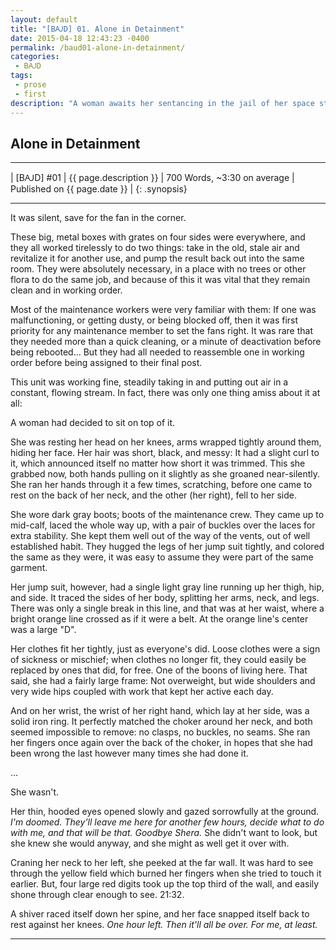 ```yaml
---
layout: default
title: "[BꜶD] 01. Alone in Detainment"
date: 2015-04-18 12:43:23 -0400
permalink: /baud01-alone-in-detainment/
categories:
 - BꜶD
tags:
 - prose
 - first
description: "A woman awaits her sentancing in the jail of her space station."
---
```


## Alone in Detainment

***

| [BꜶD] #01 | {{ page.description }} | 700 Words, ~3:30 on average | Published on {{ page.date }} |
{: .synopsis}

***


It was silent, save for the fan in the corner.

These big, metal boxes with grates on four sides were everywhere, and
they all worked tirelessly to do two things: take in the old, stale
air and revitalize it for another use, and pump the result back out
into the same room. They were absolutely necessary, in a place with no
trees or other flora to do the same job, and because of this it was
vital that they remain clean and in working order.

Most of the maintenance workers were very familiar with them: If one
was malfunctioning, or getting dusty, or being blocked off, then it
was first priority for any maintenance member to set the fans
right. It was rare that they needed more than a quick cleaning, or a
minute of deactivation before being rebooted... But they had all
needed to reassemble one in working order before being assigned to
their final post.

This unit was working fine, steadily taking in and putting out air in
a constant, flowing stream. In fact, there was only one thing amiss
about it at all:

A woman had decided to sit on top of it.

She was resting her head on her knees, arms wrapped tightly around
them, hiding her face. Her hair was short, black, and messy: It had a
slight curl to it, which announced itself no matter how short it was
trimmed. This she grabbed now, both hands pulling on it slightly as
she groaned near-silently. She ran her hands through it a few times,
scratching, before one came to rest on the back of her neck, and the
other (her right), fell to her side.

She wore dark gray boots; boots of the maintenance crew. They came up
to mid-calf, laced the whole way up, with a pair of buckles over the
laces for extra stability. She kept them well out of the way of the
vents, out of well established habit. They hugged the legs of her jump
suit tightly, and colored the same as they were, it was easy to assume
they were part of the same garment.

Her jump suit, however, had a single light gray line running up her
thigh, hip, and side. It traced the sides of her body, splitting her
arms, neck, and legs. There was only a single break in this line, and
that was at her waist, where a bright orange line crossed as if it
were a belt. At the orange line's center was a large "D".

Her clothes fit her tightly, just as everyone's did. Loose clothes
were a sign of sickness or mischief; when clothes no longer fit, they
could easily be replaced by ones that did, for free. One of the boons
of living here. That said, she had a fairly large frame: Not
overweight, but wide shoulders and very wide hips coupled with work
that kept her active each day.

And on her wrist, the wrist of her right hand, which lay at her side,
was a solid iron ring. It perfectly matched the choker around her
neck, and both seemed impossible to remove: no clasps, no buckles, no
seams. She ran her fingers once again over the back of the choker, in
hopes that she had been wrong the last however many times she had done
it.

...

She wasn't.

Her thin, hooded eyes opened slowly and gazed sorrowfully at the
ground. *I'm doomed. They'll leave me here for another few hours,
decide what to do with me, and that will be that. Goodbye Shera.* She
didn't want to look, but she knew she would anyway, and she might as
well get it over with.

Craning her neck to her left, she peeked at the far wall. It was hard
to see through the yellow field which burned her fingers when she
tried to touch it earlier. But, four large red digits took up the top
third of the wall, and easily shone through clear enough to
see. 21:32.

A shiver raced itself down her spine, and her face snapped itself back
to rest against her knees. *One hour left. Then it'll all be over. For
me, at least.*

***
